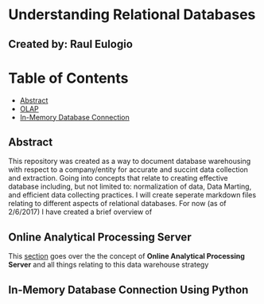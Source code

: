 # Understanding Relational Databases
## Created by: Raul Eulogio

# Table of Contents
* [Abstract](#Abstract)
* [OLAP](#OLAP)
* [In-Memory Database Connection](#InMemory)

## <a name="Abstract"></a>Abstract
This repository was created as a way to document database warehousing with respect to a company/entity for accurate and succint data collection and extraction. Going into concepts that relate to creating effective database including, but not limited to: normalization of data, Data Marting, and efficient data collecting practices. I will create seperate markdown files relating to different aspects of relational databases. For now (as of 2/6/2017) I have created a brief overview of 


## <a name="OLAP"></a>Online Analytical Processing Server
This [section](OLAP.md) goes over the the concept of **Online Analytical Processing Server** and all things relating to this data warehouse strategy

## <a name="InMemory"></a>In-Memory Database Connection Using Python

